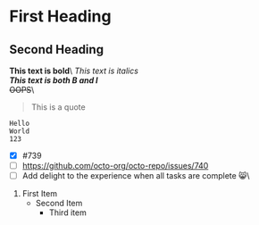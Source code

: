 # First Heading
## Second Heading
**This text is bold**\ 
*This text is italics*\
***This text is both B and I***\
~~OOPS~~\
> This is a quote
```
Hello
World
123
```
- [x] #739
- [ ] https://github.com/octo-org/octo-repo/issues/740
- [ ] Add delight to the experience when all tasks are complete 😸\

1. First Item
   - Second Item
      - Third item


  
